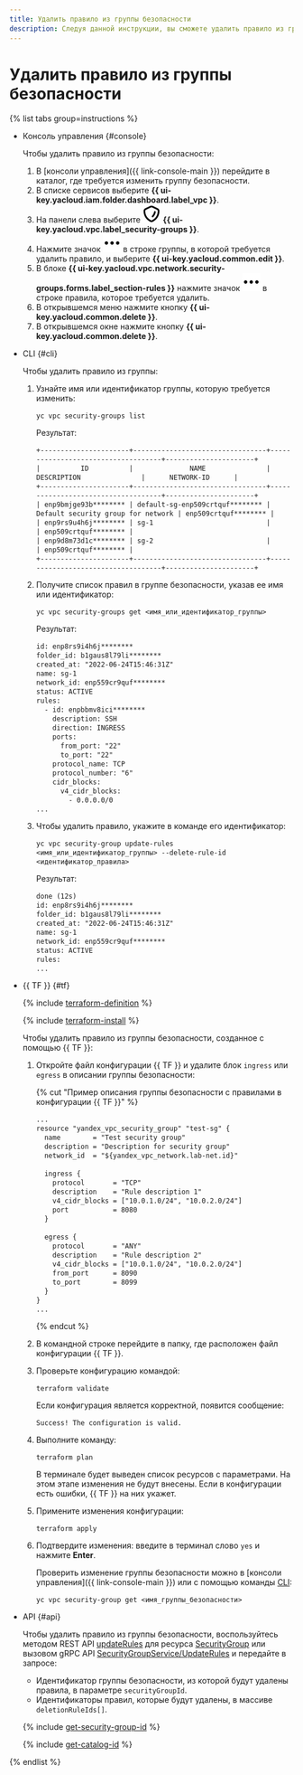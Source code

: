 ```yaml
---
title: Удалить правило из группы безопасности
description: Следуя данной инструкции, вы сможете удалить правило из группы безопасности.
---
```


# Удалить правило из группы безопасности

{% list tabs group=instructions %}

- Консоль управления {#console}

  Чтобы удалить правило из группы безопасности:

  1. В [консоли управления]({{ link-console-main }}) перейдите в каталог, где требуется изменить группу безопасности.
  1. В списке сервисов выберите **{{ ui-key.yacloud.iam.folder.dashboard.label_vpc }}**.
  1. На панели слева выберите ![image](../../_assets/console-icons/shield.svg) **{{ ui-key.yacloud.vpc.label_security-groups }}**.
  1. Нажмите значок ![image](../../_assets/console-icons/ellipsis.svg) в строке группы, в которой требуется удалить правило, и выберите **{{ ui-key.yacloud.common.edit }}**.
  1. В блоке **{{ ui-key.yacloud.vpc.network.security-groups.forms.label_section-rules }}** нажмите значок ![image](../../_assets/console-icons/ellipsis.svg) в строке правила, которое требуется удалить.
  1. В открывшемся меню нажмите кнопку **{{ ui-key.yacloud.common.delete }}**.
  1. В открывшемся окне нажмите кнопку **{{ ui-key.yacloud.common.delete }}**.

- CLI {#cli}

  Чтобы удалить правило из группы:

  1. Узнайте имя или идентификатор группы, которую требуется изменить:

     ```
     yc vpc security-groups list
     ```
     Результат:
     ```
     +----------------------+---------------------------------+------------------------------------+----------------------+
     |          ID          |              NAME               |          DESCRIPTION               |      NETWORK-ID      |
     +----------------------+---------------------------------+------------------------------------+----------------------+
     | enp9bmjge93b******** | default-sg-enp509crtquf******** | Default security group for network | enp509crtquf******** |
     | enp9rs9u4h6j******** | sg-1                            |                                    | enp509crtquf******** |
     | enp9d8m73d1c******** | sg-2                            |                                    | enp509crtquf******** |
     +----------------------+---------------------------------+------------------------------------+----------------------+
     ```
  1. Получите список правил в группе безопасности, указав ее имя или идентификатор:

     ```
     yc vpc security-groups get <имя_или_идентификатор_группы>
     ```
     Результат:
     ```
     id: enp8rs9i4h6j********
     folder_id: b1gaus8l79li********
     created_at: "2022-06-24T15:46:31Z"
     name: sg-1
     network_id: enp559cr9quf********
     status: ACTIVE
     rules:
       - id: enpbbmv8ici********
         description: SSH
         direction: INGRESS
         ports:
           from_port: "22"
           to_port: "22"
         protocol_name: TCP
         protocol_number: "6"
         cidr_blocks:
           v4_cidr_blocks:
             - 0.0.0.0/0
     ...
     ```

  1. Чтобы удалить правило, укажите в команде его идентификатор:

     ```
     yc vpc security-group update-rules <имя_или_идентификатор_группы> --delete-rule-id <идентификатор_правила>
     ```
     Результат:
     ```
     done (12s)
     id: enp8rs9i4h6j********
     folder_id: b1gaus8l79li********
     created_at: "2022-06-24T15:46:31Z"
     name: sg-1
     network_id: enp559cr9quf********
     status: ACTIVE
     rules:
     ...
     ```

- {{ TF }} {#tf}

  {% include [terraform-definition](../../_tutorials/_tutorials_includes/terraform-definition.md) %}

  {% include [terraform-install](../../_includes/terraform-install.md) %}

  Чтобы удалить правило из группы безопасности, созданное с помощью {{ TF }}:

  1. Откройте файл конфигурации {{ TF }} и удалите блок `ingress` или `egress` в описании группы безопасности:

     {% cut "Пример описания группы безопасности с правилами в конфигурации {{ TF }}" %}

     ```hcl
     ...
     resource "yandex_vpc_security_group" "test-sg" {
       name        = "Test security group"
       description = "Description for security group"
       network_id  = "${yandex_vpc_network.lab-net.id}"

       ingress {
         protocol       = "TCP"
         description    = "Rule description 1"
         v4_cidr_blocks = ["10.0.1.0/24", "10.0.2.0/24"]
         port           = 8080
       }

       egress {
         protocol       = "ANY"
         description    = "Rule description 2"
         v4_cidr_blocks = ["10.0.1.0/24", "10.0.2.0/24"]
         from_port      = 8090
         to_port        = 8099
       }
     }
     ...
     ```

     {% endcut %}

  1. В командной строке перейдите в папку, где расположен файл конфигурации {{ TF }}.

  1. Проверьте конфигурацию командой:

     ```
     terraform validate
     ```
     
     Если конфигурация является корректной, появится сообщение:
     
     ```
     Success! The configuration is valid.
     ```

  1. Выполните команду:

     ```
     terraform plan
     ```
  
     В терминале будет выведен список ресурсов с параметрами. На этом этапе изменения не будут внесены. Если в конфигурации есть ошибки, {{ TF }} на них укажет.

  1. Примените изменения конфигурации:

     ```
     terraform apply
     ```

  1. Подтвердите изменения: введите в терминал слово `yes` и нажмите **Enter**.

     Проверить изменение группы безопасности можно в [консоли управления]({{ link-console-main }}) или с помощью команды [CLI](../../cli/quickstart.md):

     ```
     yc vpc security-group get <имя_группы_безопасности>
     ```

- API {#api}

  Чтобы удалить правило из группы безопасности, воспользуйтесь методом REST API [updateRules](../api-ref/SecurityGroup/updateRules.md) для ресурса [SecurityGroup](../api-ref/SecurityGroup/index.md) или вызовом gRPC API [SecurityGroupService/UpdateRules](../api-ref/grpc/SecurityGroup/updateRules.md) и передайте в запросе:

  * Идентификатор группы безопасности, из которой будут удалены правила, в параметре `securityGroupId`.
  * Идентификаторы правил, которые будут удалены, в массиве `deletionRuleIds[]`.

  {% include [get-security-group-id](../../_includes/vpc/get-security-group-id.md) %}

  {% include [get-catalog-id](../../_includes/get-catalog-id.md) %}

{% endlist %}
